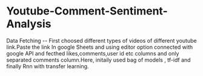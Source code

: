 # Youtube-Comment-Sentiment-Analysis
Data Fetching -- First choosed different types of videos of different youtube link.Paste the link In google Sheets and using editor option connected with google API and fecthed likes,comments,user id etc columns and only separated comments column.Here, initaily used bag of models , tf-idf and finally Rnn with transfer learning.
